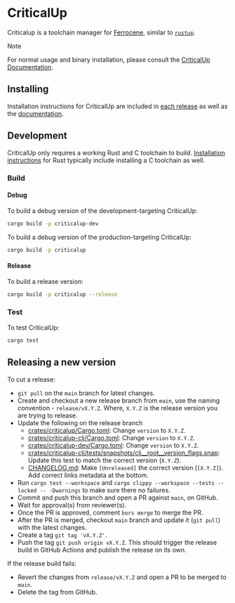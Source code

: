 <!-- SPDX-FileCopyrightText: The Ferrocene Developers -->
<!-- SPDX-License-Identifier: MIT OR Apache-2.0 -->

# CriticalUp

Criticalup is a toolchain manager for [Ferrocene][ferrocene], similar to [`rustup`][rustup].

> [!NOTE]
>
> For normal usage and binary installation, please consult the [CriticalUp Documentation][criticalup-docs].

## Installing

Installation instructions for CriticalUp are included
in [each release](https://github.com/ferrocene/criticalup/releases) as well as the [documentation][criticalup-docs].

## Development

CriticalUp only requires a working Rust and C toolchain to build. [Installation instructions][rust-install] for Rust
typically include installing a C toolchain as well.

### Build

#### Debug

To build a debug version of the development-targeting CriticalUp:

```bash
cargo build -p criticalup-dev
```

To build a debug version of the production-targeting CriticalUp:

```bash
cargo build -p criticalup
```

#### Release

To build a release version:

```bash
cargo build -p criticalup --release
```

### Test

To test CriticalUp:

```bash
cargo test
```

## Releasing a new version

To cut a release:

- `git pull` on the `main` branch for latest changes.
- Create and checkout a new release branch from `main`, use the naming convention -  `release/vX.Y.Z`.
  Where, `X.Y.Z` is the release version you are trying to release.
- Update the following on the release branch
    - [crates/criticalup/Cargo.toml](./crates/criticalup/Cargo.toml): Change `version` to `X.Y.Z`.
    - [crates/criticalup-cli/Cargo.toml](./crates/criticalup-cli/Cargo.toml): Change `version` to `X.Y.Z`.
    - [crates/criticalup-dev/Cargo.toml](./crates/criticalup-dev/Cargo.toml): Change `version` to `X.Y.Z`.
    - [crates/criticalup-cli/tests/snapshots/cli__root__version_flags.snap](./crates/criticalup-cli/tests/snapshots/cli__root__version_flags.snap):
      Update this test to match the correct version (`X.Y.Z`).
    - [CHANGELOG.md](./CHANGELOG.md): Make `[Unreleased]` the correct version (`[X.Y.Z]`). Add correct links metadata at
      the bottom.
- Run `cargo test --workspace` and `cargo clippy --workspace --tests --locked -- -Dwarnings` to make sure there no
  failures.
- Commit and push this branch and open a PR against `main`, on GitHub.
- Wait for approval(s) from reviewer(s).
- Once the PR is approved, comment `bors merge` to merge the PR.
- After the PR is merged, checkout `main` branch and update it (`git pull`) with the latest changes.
- Create a tag `git tag 'vX.Y.Z'`.
- Push the tag `git push origin vX.Y.Z`. This should trigger the release build in GitHub Actions and publish the release
  on its own.

If the release build fails:

- Revert the changes from `release/vX.Y.Z` and open a PR to be merged to `main`.
- Delete the tag from GitHub.

[criticalup-docs]: https://criticalup.ferrocene.dev/

[rustup]: https://github.com/rust-lang/rustup

[ferrocene]: https://ferrocene.dev/

[rust-install]: https://www.rust-lang.org/tools/install
